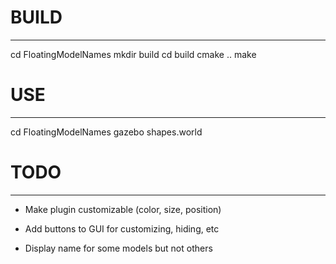 # BUILD
-------

cd FloatingModelNames
mkdir build
cd build
cmake ..
make

# USE
-----

cd FloatingModelNames
gazebo shapes.world

# TODO
------

* Make plugin customizable (color, size, position)

* Add buttons to GUI for customizing, hiding, etc

* Display name for some models but not others

